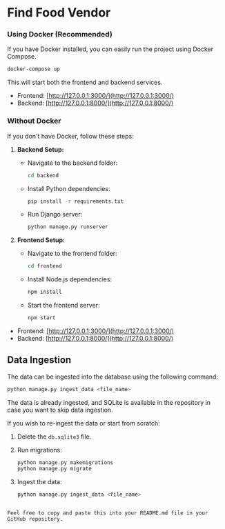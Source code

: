 # Find Food Vendor

### Using Docker (Recommended)

If you have Docker installed, you can easily run the project using Docker Compose.

```bash
docker-compose up
```

This will start both the frontend and backend services.

- Frontend: [http://127.0.0.1:3000/](http://127.0.0.1:3000/)
- Backend: [http://127.0.0.1:8000/](http://127.0.0.1:8000/)

### Without Docker

If you don't have Docker, follow these steps:

1. **Backend Setup:**

   - Navigate to the backend folder:

     ```bash
     cd backend
     ```

   - Install Python dependencies:

     ```bash
     pip install -r requirements.txt
     ```

   - Run Django server:

     ```bash
     python manage.py runserver
     ```

2. **Frontend Setup:**

   - Navigate to the frontend folder:

     ```bash
     cd frontend
     ```

   - Install Node.js dependencies:

     ```bash
     npm install
     ```

   - Start the frontend server:

     ```bash
     npm start
     ```

- Frontend: [http://127.0.0.1:3000/](http://127.0.0.1:3000/)
- Backend: [http://127.0.0.1:8000/](http://127.0.0.1:8000/)

## Data Ingestion

The data can be ingested into the database using the following command:

```bash
python manage.py ingest_data <file_name>
```

The data is already ingested, and SQLite is available in the repository in case you want to skip data ingestion.

If you wish to re-ingest the data or start from scratch:

1. Delete the `db.sqlite3` file.
2. Run migrations:

   ```bash
   python manage.py makemigrations
   python manage.py migrate
   ```

3. Ingest the data:

   ```bash
   python manage.py ingest_data <file_name>
   ```

```

Feel free to copy and paste this into your README.md file in your GitHub repository.
